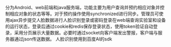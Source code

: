 分为Android、web前端和java服务端，功能主要为用户查询并预约相应对象并控制相应对象的状态等等。对于预约操作使用synchronized进行同步。管理员可使用ajax异步提交人脸数据进行人脸识别登录或密码登录在web端查询实验室和设备的运行状态，登录后通过cookie和redis保存登录状态，使用token验证自动登录，采用分页展示大量数据。必要时通过socket向客户端发出警报，客户端与服务器通过json传送数据。
人脸识别使用到百度AI的sdk
